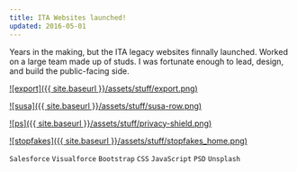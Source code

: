 ```yaml
---
title: ITA Websites launched!
updated: 2016-05-01 
---
```


Years in the making, but the ITA legacy websites finnally launched. Worked on a large team made up of studs. I was fortunate enough to lead, design, and build the public-facing side.

[![export]({{ site.baseurl }}/assets/stuff/export.png)](https://www.export.gov/)

[![susa]({{ site.baseurl }}/assets/stuff/susa-row.png)](https://www.selectusa.gov/)

[![ps]({{ site.baseurl }}/assets/stuff/privacy-shield.png)](https://www.privacyshield.gov/)

[![stopfakes]({{ site.baseurl }}/assets/stuff/stopfakes_home.png)](https://www.stopfakes.gov/)
 
`Salesforce` `Visualforce` `Bootstrap` `CSS` `JavaScript` `PSD` `Unsplash`